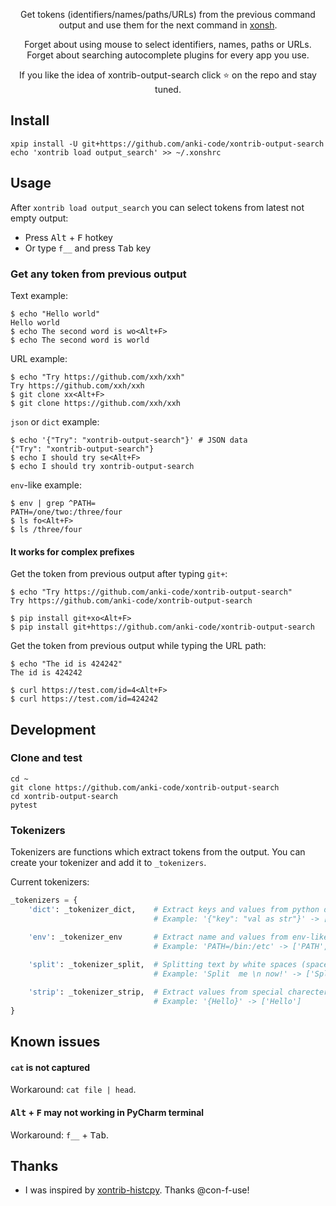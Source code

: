 <p align="center">
Get tokens (identifiers/names/paths/URLs) from the previous command output and use them for the next command in <a href="https://xon.sh">xonsh</a>.
</p>
<p align="center">
Forget about using mouse to select identifiers, names, paths or URLs.<br> 
Forget about searching autocomplete plugins for every app you use.<br> 
</p>

<p align="center">  
If you like the idea of xontrib-output-search click ⭐ on the repo and stay tuned.
</p>

## Install
```shell script
xpip install -U git+https://github.com/anki-code/xontrib-output-search
echo 'xontrib load output_search' >> ~/.xonshrc
```

## Usage
After `xontrib load output_search` you can select tokens from latest not empty output:
* Press <kbd>Alt</kbd> + <kbd>F</kbd> hotkey
* Or type `f__` and press <kbd>Tab</kbd> key  

### Get any token from previous output
Text example:
```shell script
$ echo "Hello world"
Hello world
$ echo The second word is wo<Alt+F>
$ echo The second word is world
```

URL example: 
```shell script
$ echo "Try https://github.com/xxh/xxh"
Try https://github.com/xxh/xxh
$ git clone xx<Alt+F>
$ git clone https://github.com/xxh/xxh
```

`json` or `dict` example:
```shell script
$ echo '{"Try": "xontrib-output-search"}' # JSON data
{"Try": "xontrib-output-search"}
$ echo I should try se<Alt+F>
$ echo I should try xontrib-output-search
```    

`env`-like example:
```shell script
$ env | grep ^PATH=
PATH=/one/two:/three/four
$ ls fo<Alt+F>
$ ls /three/four
```    

#### It works for complex prefixes

Get the token from previous output after typing `git+`:
```shell script
$ echo "Try https://github.com/anki-code/xontrib-output-search"
Try https://github.com/anki-code/xontrib-output-search

$ pip install git+xo<Alt+F>
$ pip install git+https://github.com/anki-code/xontrib-output-search
```
Get the token from previous output while typing the URL path:
```shell script
$ echo "The id is 424242"
The id is 424242

$ curl https://test.com/id=4<Alt+F>
$ curl https://test.com/id=424242
```


## Development
### Clone and test
```shell script
cd ~
git clone https://github.com/anki-code/xontrib-output-search
cd xontrib-output-search
pytest
```

### Tokenizers
Tokenizers are functions which extract tokens from the output. You can create your tokenizer and add it to `_tokenizers`.

Current tokenizers:
```python
_tokenizers = {
    'dict': _tokenizer_dict,    # Extract keys and values from python dict or json
                                # Example: '{"key": "val as str"}' -> ['key', 'val as str']

    'env': _tokenizer_env       # Extract name and values from env-like text
                                # Example: 'PATH=/bin:/etc' -> ['PATH', '/bin:/etc', '/bin', '/etc']
    
    'split': _tokenizer_split,  # Splitting text by white spaces (space, tab, new line)
                                # Example: 'Split  me \n now!' -> ['Split', 'me', 'now!']

    'strip': _tokenizer_strip,  # Extract values from special charecters
                                # Example: '{Hello}' -> ['Hello']
}
```
## Known issues
#### `cat` is not captured
Workaround: `cat file | head`.

#### <kbd>Alt</kbd> + <kbd>F</kbd> may not working in PyCharm terminal
Workaround: `f__` + <kbd>Tab</kbd>.

## Thanks
* I was inspired by [xontrib-histcpy](https://github.com/con-f-use/xontrib-histcpy). Thanks @con-f-use!
